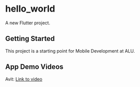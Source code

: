 # hello_world

A new Flutter project.

## Getting Started

This project is a starting point for Mobile Development at ALU.

## App Demo Videos 

Avit: [Link to video](https://www.loom.com/share/08fcbf25e71f4721aea3626e2f77c9fb?sid=c80f7843-5637-40f6-86da-e3352ef17394)
